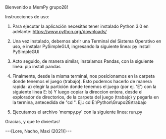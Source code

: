 Bienvenido a MemPy grupo28!

Instrucciones de uso:
1) Para ejecutar la aplicación necesitás tener instalado Python 3.0 en adelante:
    https://www.python.org/downloads/

2) Una vez instalado, debemos abrir una Terminal del Sistema Operativo en uso, e instalar PySimpleGUI, ingresando la siguiente linea:
    py install PySimpleGUI

3) Acto seguido, de manera similar, instalamos Pandas, con la siguiente linea:
    pip install pandas
	
4) Finalmente, desde la misma terminal, nos posicionamos en la carpeta donde tenemos el juego (trabajo).
    Esto podemos hacerlo de manera rapida:
    a) elegir la partición donde tenemos el juego (por ej. 'E') con la siguiente linea
        E: 
    b) Y luego copiar la direccion entera, desde el explorador de directorios, de la carpeta del juego (trabajo) y pegarla en la termina, antecedida de "cd ". Ej.:
        cd E:\Python\Grupo28\trabajo

5) Ejecutamos el archivo 'mempy.py' con la siguiente linea:
    run.py



Gracias, y que te diviertas!



---[Lore, Nacho, Maxi (2021)]---

